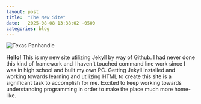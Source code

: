 ```yaml
---
layout: post
title:  "The New Site"
date:   2025-08-08 13:38:02 -0500
categories: blog
---
```

![Texas Panhandle](https://upload.wikimedia.org/wikipedia/commons/f/f8/Tenantless_farm_Texas_panhandle_1938.jpg)

__Hello!__ This is my new site utilizing Jekyll by way of Github. I had never done this kind of framework and I haven't touched command line work since I was in high school and built my own PC. Getting Jekyll installed and working towards learning and utilizing HTML to create this site is a significant task to accomplish for me. Excited to keep working towards understanding programming in order to make the place much more home-like.
